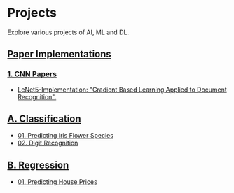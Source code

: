 # Projects

Explore various projects of AI, ML and DL.

## [Paper Implementations](Paper%20Implementations/)

### [1. CNN Papers](Paper%20Implementations/CNN%20Papers/)

- [LeNet5-Implementation: "Gradient Based Learning Applied to Document Recognition".](https://github.com/nordengt/LeNet5-Implementation)


## [A. Classification](A.%20Classification/)

- [01. Predicting Iris Flower Species](A_Classification/01_Predicting_Iris_Flower_Species_01/)
- [02. Digit Recognition](A_Classification/02_Digit_Recognition_02/)


## [B. Regression](B.%20Regression/)

- [01. Predicting House Prices](B.%20Regression/01.%20Predicting%20House%20Prices(03)/)